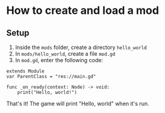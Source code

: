 # How to create and load a mod

## Setup
1. Inside the `mods` folder, create a directory `hello_world`
2. In `mods/hello_world`, create a file `mod.gd`
3. In `mod.gd`, enter the following code:
```
extends Module
var ParentClass = "res://main.gd"

func _on_ready(context: Node) -> void:
    print("Hello, world!")
```

That's it! The game will print "Hello, world" when it's run.